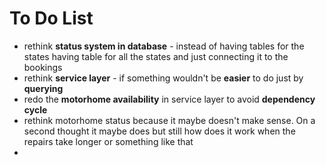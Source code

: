 # To Do List

- rethink **status system in database** - instead of having tables for the states having table for all the states and just connecting it to the bookings
- rethink **service layer** - if something wouldn't be **easier** to do just by **querying**
- redo the **motorhome availability** in service layer to avoid **dependency cycle**
- rethink motorhome status because it maybe doesn't make sense.  On a second thought it maybe does but still how does it work when the repairs take longer or something like that
- 